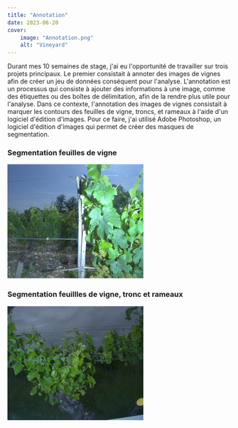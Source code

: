 ```yaml
---
title: "Annotation"
date: 2023-06-20
cover:
    image: "Annotation.png"
    alt: "Vineyard"
---
```


Durant mes 10 semaines de stage, j'ai eu l'opportunité de travailler sur trois projets principaux. Le premier consistait à annoter des images de vignes afin de créer un jeu de données conséquent pour l'analyse. L'annotation est un processus qui consiste à ajouter des informations à une image, comme des étiquettes ou des boîtes de délimitation, afin de la rendre plus utile pour l'analyse. Dans ce contexte, l'annotation des images de vignes consistait à marquer les contours des feuilles de vigne, troncs, et rameaux à l'aide d'un logiciel d'édition d'images. Pour ce faire, j'ai utilisé Adobe Photoshop, un logiciel d'édition d'images qui permet de créer des masques de segmentation.

### Segmentation feuilles de vigne
![Leaves](annotation.gif)

### Segmentation feuillles de vigne, tronc et rameaux
![Leaves_trunk_branch](annotation2.gif)